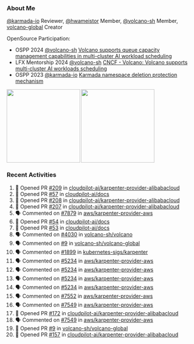 ### About Me
[@karmada-io](https://github.com/karmada-io) Reviewer, [@hwameistor](https://github.com/hwameistor) Member, [@volcano-sh](https://github.com/volcano-sh) Member, [volcano-global](https://github.com/volcano-sh/volcano-global) Creator

OpenSource Participation:
- OSPP 2024 [@volcano-sh](https://github.com/volcano-sh) [Volcano supports queue capacity management capabilities in multi-cluster AI workload scheduling](https://summer-ospp.ac.cn/org/prodetail/243ba0505?list=org&navpage=org)
- LFX Mentorship 2024 [@volcano-sh](https://github.com/volcano-sh) [CNCF - Volcano: Volcano supports multi-cluster AI workloads scheduling](https://mentorship.lfx.linuxfoundation.org/project/132a4971-6969-4ca6-a695-783ece3ac768)
- OSPP 2023 [@karmada-io](https://github.com/karmada-io) [Karmada namespace deletion protection mechanism](https://summer-ospp.ac.cn/2023/org/prodetail/235c40372?lang=en&list=pro)

<div style="display: flex; gap: 3px;">
  <img height="200px" src="https://github-readme-stats.vercel.app/api?username=Vacant2333&show_icons=true&theme=flag-india&count_private=true&hide_rank=true&include_all_commits=true">
  <img height="200px" src="https://github-readme-stats.vercel.app/api/top-langs/?username=Vacant2333&layout=donut">
</div>

### Recent Activities
<!--START_SECTION:activity-->
1. 💪 Opened PR [#209](https://github.com/cloudpilot-ai/karpenter-provider-alibabacloud/pull/209) in [cloudpilot-ai/karpenter-provider-alibabacloud](https://github.com/cloudpilot-ai/karpenter-provider-alibabacloud)
2. 💪 Opened PR [#57](https://github.com/cloudpilot-ai/docs/pull/57) in [cloudpilot-ai/docs](https://github.com/cloudpilot-ai/docs)
3. 💪 Opened PR [#208](https://github.com/cloudpilot-ai/karpenter-provider-alibabacloud/pull/208) in [cloudpilot-ai/karpenter-provider-alibabacloud](https://github.com/cloudpilot-ai/karpenter-provider-alibabacloud)
4. 💪 Opened PR [#207](https://github.com/cloudpilot-ai/karpenter-provider-alibabacloud/pull/207) in [cloudpilot-ai/karpenter-provider-alibabacloud](https://github.com/cloudpilot-ai/karpenter-provider-alibabacloud)
5. 🗣 Commented on [#7879](https://github.com/aws/karpenter-provider-aws/pull/7879#issuecomment-2738878142) in [aws/karpenter-provider-aws](https://github.com/aws/karpenter-provider-aws)
6. 💪 Opened PR [#54](https://github.com/cloudpilot-ai/docs/pull/54) in [cloudpilot-ai/docs](https://github.com/cloudpilot-ai/docs)
7. 💪 Opened PR [#53](https://github.com/cloudpilot-ai/docs/pull/53) in [cloudpilot-ai/docs](https://github.com/cloudpilot-ai/docs)
8. 🗣 Commented on [#4030](https://github.com/volcano-sh/volcano/issues/4030#issuecomment-2677317716) in [volcano-sh/volcano](https://github.com/volcano-sh/volcano)
9. 🗣 Commented on [#9](https://github.com/volcano-sh/volcano-global/pull/9#issuecomment-2585324795) in [volcano-sh/volcano-global](https://github.com/volcano-sh/volcano-global)
10. 🗣 Commented on [#1899](https://github.com/kubernetes-sigs/karpenter/issues/1899#issuecomment-2575528338) in [kubernetes-sigs/karpenter](https://github.com/kubernetes-sigs/karpenter)
11. 🗣 Commented on [#5234](https://github.com/aws/karpenter-provider-aws/issues/5234#issuecomment-2574540580) in [aws/karpenter-provider-aws](https://github.com/aws/karpenter-provider-aws)
12. 🗣 Commented on [#5234](https://github.com/aws/karpenter-provider-aws/issues/5234#issuecomment-2572479699) in [aws/karpenter-provider-aws](https://github.com/aws/karpenter-provider-aws)
13. 🗣 Commented on [#5234](https://github.com/aws/karpenter-provider-aws/issues/5234#issuecomment-2572421561) in [aws/karpenter-provider-aws](https://github.com/aws/karpenter-provider-aws)
14. 🗣 Commented on [#5234](https://github.com/aws/karpenter-provider-aws/issues/5234#issuecomment-2572414596) in [aws/karpenter-provider-aws](https://github.com/aws/karpenter-provider-aws)
15. 🗣 Commented on [#7552](https://github.com/aws/karpenter-provider-aws/pull/7552#issuecomment-2568633275) in [aws/karpenter-provider-aws](https://github.com/aws/karpenter-provider-aws)
16. 🗣 Commented on [#7549](https://github.com/aws/karpenter-provider-aws/pull/7549#issuecomment-2568632718) in [aws/karpenter-provider-aws](https://github.com/aws/karpenter-provider-aws)
17. 💪 Opened PR [#172](https://github.com/cloudpilot-ai/karpenter-provider-alibabacloud/pull/172) in [cloudpilot-ai/karpenter-provider-alibabacloud](https://github.com/cloudpilot-ai/karpenter-provider-alibabacloud)
18. 🗣 Commented on [#7549](https://github.com/aws/karpenter-provider-aws/pull/7549#issuecomment-2558481490) in [aws/karpenter-provider-aws](https://github.com/aws/karpenter-provider-aws)
19. 💪 Opened PR [#9](https://github.com/volcano-sh/volcano-global/pull/9) in [volcano-sh/volcano-global](https://github.com/volcano-sh/volcano-global)
20. 💪 Opened PR [#157](https://github.com/cloudpilot-ai/karpenter-provider-alibabacloud/pull/157) in [cloudpilot-ai/karpenter-provider-alibabacloud](https://github.com/cloudpilot-ai/karpenter-provider-alibabacloud)
<!--END_SECTION:activity-->
